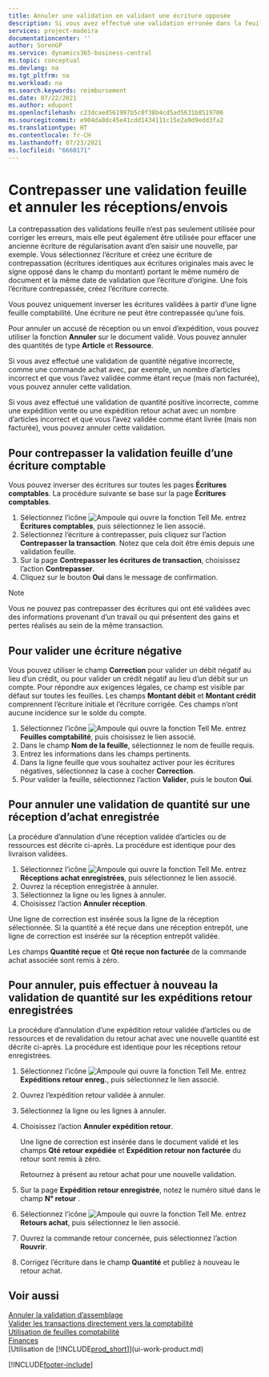 ```yaml
---
title: Annuler une validation en validant une écriture opposée
description: Si vous avez effectué une validation erronée dans la feuille comptabilité, vous pouvez utiliser la fonction de contrepassation de transaction pour annuler la validation avec une piste d’audit correcte.
services: project-madeira
documentationcenter: ''
author: SorenGP
ms.service: dynamics365-business-central
ms.topic: conceptual
ms.devlang: na
ms.tgt_pltfrm: na
ms.workload: na
ms.search.keywords: reimbursement
ms.date: 07/22/2021
ms.author: edupont
ms.openlocfilehash: c23dcaed561997b5c0f38b4cd5ad5631b8519706
ms.sourcegitcommit: e904da8dc45e41cdd1434111c15e2a9d9edd3fa2
ms.translationtype: HT
ms.contentlocale: fr-CH
ms.lasthandoff: 07/23/2021
ms.locfileid: "6660171"
---
```

# <a name="reverse-journal-postings-and-undo-receiptsshipments"></a>Contrepasser une validation feuille et annuler les réceptions/envois
La contrepassation des validations feuille n’est pas seulement utilisée pour corriger les erreurs, mais elle peut également être utilisée pour effacer une ancienne écriture de régularisation avant d’en saisir une nouvelle, par exemple. Vous sélectionnez l’écriture et créez une écriture de contrepassation (écritures identiques aux écritures originales mais avec le signe opposé dans le champ du montant) portant le même numéro de document et la même date de validation que l’écriture d’origine. Une fois l’écriture contrepassée, créez l’écriture correcte.

Vous pouvez uniquement inverser les écritures validées à partir d’une ligne feuille comptabilité. Une écriture ne peut être contrepassée qu’une fois.

Pour annuler un accusé de réception ou un envoi d’expédition, vous pouvez utiliser la fonction **Annuler** sur le document validé. Vous pouvez annuler des quantités de type **Article** et **Ressource**.

Si vous avez effectué une validation de quantité négative incorrecte, comme une commande achat avec, par exemple, un nombre d’articles incorrect et que vous l’avez validée comme étant reçue (mais non facturée), vous pouvez annuler cette validation.

Si vous avez effectué une validation de quantité positive incorrecte, comme une expédition vente ou une expédition retour achat avec un nombre d’articles incorrect et que vous l’avez validée comme étant livrée (mais non facturée), vous pouvez annuler cette validation.   

## <a name="to-reverse-the-journal-posting-of-a-general-ledger-entry"></a>Pour contrepasser la validation feuille d’une écriture comptable
Vous pouvez inverser des écritures sur toutes les pages **Écritures comptables**. La procédure suivante se base sur la page **Écritures comptables**.
1. Sélectionnez l’icône ![Ampoule qui ouvre la fonction Tell Me.](media/ui-search/search_small.png "Dites-moi ce que vous voulez faire") entrez **Écritures comptables**, puis sélectionnez le lien associé.
2. Sélectionnez l’écriture à contrepasser, puis cliquez sur l’action **Contrepasser la transaction**. Notez que cela doit être émis depuis une validation feuille.
3. Sur la page **Contrepasser les écritures de transaction**, choisissez l’action **Contrepasser**.
4. Cliquez sur le bouton **Oui** dans le message de confirmation.

> [!NOTE]
> Vous ne pouvez pas contrepasser des écritures qui ont été validées avec des informations provenant d’un travail ou qui présentent des gains et pertes réalisés au sein de la même transaction.

## <a name="to-post-a-negative-entry"></a>Pour valider une écriture négative  
Vous pouvez utiliser le champ **Correction** pour valider un débit négatif au lieu d’un crédit, ou pour valider un crédit négatif au lieu d’un débit sur un compte. Pour répondre aux exigences légales, ce champ est visible par défaut sur toutes les feuilles. Les champs **Montant débit** et **Montant crédit** comprennent l’écriture initiale et l’écriture corrigée. Ces champs n’ont aucune incidence sur le solde du compte.  

1.  Sélectionnez l’icône ![Ampoule qui ouvre la fonction Tell Me.](media/ui-search/search_small.png "Dites-moi ce que vous voulez faire") entrez **Feuilles comptabilité**, puis choisissez le lien associé.  
2.  Dans le champ **Nom de la feuille**, sélectionnez le nom de feuille requis.  
3.  Entrez les informations dans les champs pertinents.  
4.  Dans la ligne feuille que vous souhaitez activer pour les écritures négatives, sélectionnez la case à cocher **Correction**.  
5.  Pour valider la feuille, sélectionnez l’action **Valider**, puis le bouton **Oui**.

## <a name="to-undo-a-quantity-posting-on-a-posted-purchase-receipt"></a>Pour annuler une validation de quantité sur une réception d’achat enregistrée  
La procédure d’annulation d’une réception validée d’articles ou de ressources est décrite ci-après. La procédure est identique pour des livraison validées.

1.  Sélectionnez l’icône ![Ampoule qui ouvre la fonction Tell Me.](media/ui-search/search_small.png "Dites-moi ce que vous voulez faire") entrez **Réceptions achat enregistrées**, puis sélectionnez le lien associé.  
2.  Ouvrez la réception enregistrée à annuler.  
3.  Sélectionnez la ligne ou les lignes à annuler.  
4.  Choisissez l’action **Annuler réception**.

Une ligne de correction est insérée sous la ligne de la réception sélectionnée. Si la quantité a été reçue dans une réception entrepôt, une ligne de correction est insérée sur la réception entrepôt validée.  

Les champs **Quantité reçue** et **Qté reçue non facturée** de la commande achat associée sont remis à zéro.

## <a name="to-undo-and-then-redo-a-quantity-posting-on-a-posted-return-shipment"></a>Pour annuler, puis effectuer à nouveau la validation de quantité sur les expéditions retour enregistrées
La procédure d’annulation d’une expédition retour validée d’articles ou de ressources et de revalidation du retour achat avec une nouvelle quantité est décrite ci-après. La procédure est identique pour les réceptions retour enregistrées.

1.  Sélectionnez l’icône ![Ampoule qui ouvre la fonction Tell Me.](media/ui-search/search_small.png "Dites-moi ce que vous voulez faire") entrez **Expéditions retour enreg.**, puis sélectionnez le lien associé.  
2.  Ouvrez l’expédition retour validée à annuler.
3. Sélectionnez la ligne ou les lignes à annuler.  

4.  Choisissez l’action **Annuler expédition retour**.  

    Une ligne de correction est insérée dans le document validé et les champs **Qté retour expédiée** et **Expédition retour non facturée** du retour sont remis à zéro.  

    Retournez à présent au retour achat pour une nouvelle validation.  

5.  Sur la page **Expédition retour enregistrée**, notez le numéro situé dans le champ **N° retour** .  
6.  Sélectionnez l’icône ![Ampoule qui ouvre la fonction Tell Me.](media/ui-search/search_small.png "Dites-moi ce que vous voulez faire") entrez **Retours achat**, puis sélectionnez le lien associé.  
7.  Ouvrez la commande retour concernée, puis sélectionnez l’action **Rouvrir**.  
8.  Corrigez l’écriture dans le champ **Quantité** et publiez à nouveau le retour achat.  

## <a name="see-also"></a>Voir aussi
[Annuler la validation d’assemblage](assembly-how-to-undo-assembly-posting.md)  
[Valider les transactions directement vers la comptabilité](finance-how-post-transactions-directly.md)  
[Utilisation de feuilles comptabilité](ui-work-general-journals.md)  
[Finances](finance.md)  
[Utilisation de [!INCLUDE[prod_short](includes/prod_short.md)]](ui-work-product.md)  


[!INCLUDE[footer-include](includes/footer-banner.md)]